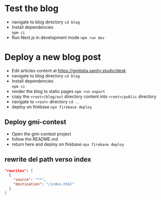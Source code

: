 # Test the blog

- navigate to blog directory
  ```cd blog```
- Install dependencies  
  ```npm ci```
- Run Next.js in development mode
  ```npm run dev```

# Deploy a new blog post

- Edit articles content at
  https://gmitalia.sanity.studio/desk
- navigate to blog directory
  ```cd blog```
- Install dependencies  
  ```npm ci```
- render the blog to static pages
  ```npm run export```
- copy the `<root>/blog/out` directory content into `<root>/public` directory
- navigate to `<root>` directory
  ```cd ..```
- deploy on firebase
  ```npx firebase deploy```

## Deploy gmi-contest

- Open the gmi-contest project
- follow the README.md
- return here and deploy on firebase
  ```npx firebase deploy```

## rewrite del path verso index
```json
"rewrites": [
  {
    "source": "**",
    "destination": "/index.html"
  }
]
```